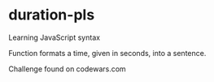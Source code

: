 # duration-pls

Learning JavaScript syntax

Function formats a time, given in seconds, into a sentence.

Challenge found on codewars.com

